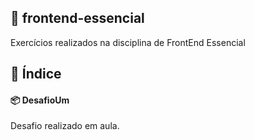 ## 📝 frontend-essencial
Exercícios realizados na disciplina de FrontEnd Essencial

## 🧾 Índice

#### 📦 DesafioUm
Desafio realizado em aula.
